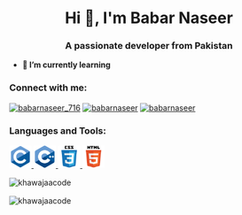 <h1 align="center">Hi 👋, I'm Babar Naseer</h1>
<h3 align="center">A passionate developer from Pakistan</h3>

- **🌱 I’m currently learning**

<h3 align="left">Connect with me:</h3>
<p align="left">
<a href="https://twitter.com/babarnaseer_716" target="blank"><img align="center" src="https://raw.githubusercontent.com/rahuldkjain/github-profile-readme-generator/master/src/images/icons/Social/twitter.svg" alt="babarnaseer_716" height="30" width="40" /></a>
<a href="https://linkedin.com/in/babarnaseer" target="blank"><img align="center" src="https://raw.githubusercontent.com/rahuldkjain/github-profile-readme-generator/master/src/images/icons/Social/linked-in-alt.svg" alt="babarnaseer" height="30" width="40" /></a>
<a href="[https://fb.com/babarnaseer](https://www.facebook.com/babar.naseer.716/)" target="blank"><img align="center" src="https://raw.githubusercontent.com/rahuldkjain/github-profile-readme-generator/master/src/images/icons/Social/facebook.svg" alt="babarnaseer" height="30" width="40" /></a>
</p>

<h3 align="left">Languages and Tools:</h3>
<p align="left"> <a href="https://www.cprogramming.com/" target="_blank" rel="noreferrer"> <img src="https://raw.githubusercontent.com/devicons/devicon/master/icons/c/c-original.svg" alt="c" width="40" height="40"/> </a> <a href="https://www.w3schools.com/cpp/" target="_blank" rel="noreferrer"> <img src="https://raw.githubusercontent.com/devicons/devicon/master/icons/cplusplus/cplusplus-original.svg" alt="cplusplus" width="40" height="40"/> </a> <a href="https://www.w3schools.com/css/" target="_blank" rel="noreferrer"> <img src="https://raw.githubusercontent.com/devicons/devicon/master/icons/css3/css3-original-wordmark.svg" alt="css3" width="40" height="40"/> </a> <a href="https://www.w3.org/html/" target="_blank" rel="noreferrer"> <img src="https://raw.githubusercontent.com/devicons/devicon/master/icons/html5/html5-original-wordmark.svg" alt="html5" width="40" height="40"/> </a> </p>

<p><img align="center" src="https://github-readme-stats.vercel.app/api/top-langs?username=khawajaacode&show_icons=true&locale=en&layout=compact" alt="khawajaacode" /></p>

<p><img align="center" src="https://github-readme-streak-stats.herokuapp.com/?user=khawajaacode&" alt="khawajaacode" /></p>

